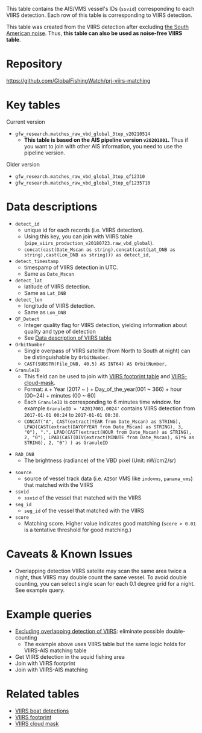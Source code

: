 
This table contains the AIS/VMS vessel's IDs (`ssvid`) corresponding to each VIIRS detection. Each row of this table is corresponding to VIIRS detection.

This table was created from the VIIRS detection after excluding [the South American noise](VIIRS-noise-filter). Thus, **this table can also be used as noise-free VIIRS table**.


# Repository

https://github.com/GlobalFishingWatch/prj-viirs-matching

# Key tables

Current version

- `gfw_research.matches_raw_vbd_global_3top_v20210514`
    - **This table is based on the AIS pipeline version `v20201001`.** Thus if you want to join with other AIS information, you need to use the pipeline version.

Older version

- `gfw_research.matches_raw_vbd_global_3top_qf12310`
- `gfw_research.matches_raw_vbd_global_3top_qf1235710`



# Data descriptions

- `detect_id`
    - unique id for each records (i.e. VIIRS detection).
    - Using this key, you can join with VIIRS table (`pipe_viirs_production_v20180723.raw_vbd_global`).
    - `concat(cast(Date_Mscan as string),concat(cast(Lat_DNB as string),cast(Lon_DNB as string))) as detect_id,`
- `detect_timestamp`
    - timespamp of VIIRS detection in UTC.
    - Same as `Date_Mscan`
- `detect_lat`
    - latitude of VIIRS detection.
    - Same as `Lat_DNB`
- `detect_lon`
    - longitude of VIIRS detection.
    - Same as `Lon_DNB`
- `QF_Detect`
    - Integer quality flag for VIIRS detection, yielding information about quality and type of detection
    - See [Data description of VIIRS table](https://github.com/GlobalFishingWatch/bigquery-documentation-wf827/wiki/VIIRS-boat-detections#data-description)
- `OrbitNumber`
  - Single overpass of VIIRS satelite (from North to South at night) can be distinguishable by `OrbitNumber`.
  - `CAST(SUBSTR(File_DNB, 40,5) AS INT64) AS OrbitNumber,`
- `GranuleID`
  - This field can be used to join with [VIIRS footprint table](VIIRS-footprint) and [VIIRS-cloud-mask](VIIRS-cloud-mask).
  - Format: `A` + Year (2017 ~ ) + Day_of_the_year(001 ~ 366) + hour (00~24) + minutes (00 ~ 60)
  - Each `GranuleID` is corresponding to 6 minutes time window. for example `GranuleID = 'A2017001.0024'` contains VIIRS detection from `2017-01-01 00:24` to `2017-01-01 00:30`.
  - `CONCAT("A", CAST(extract(YEAR from Date_Mscan) as STRING), LPAD(CAST(extract(DAYOFYEAR from Date_Mscan) as STRING), 3, "0"), ".", LPAD(CAST(extract(HOUR from Date_Mscan) as STRING), 2, "0"), LPAD(CAST(DIV(extract(MINUTE from Date_Mscan), 6)*6 as STRING), 2, "0") ) as GranuleID`
+ `RAD_DNB`
    - The brightness (radiance) of the VBD pixel (Unit: nW/cm2/sr)
- `source`
    - source of vessel track data (i.e. `AIS`or VMS like `indovms`, `panama_vms`) that matched with the VIIRS
- `ssvid`
    - `ssvid` of the vessel that matched with the VIIRS
- `seg_id`
    - `seg_id` of the vessel that matched with the VIIRS
- `score`
    - Matching score. Higher value indicates good matching (`score > 0.01` is a tentative threshold for good matching.)




# Caveats & Known Issues

- Overlapping detection
VIIRS satelite may scan the same area twice a night, thus VIIRS may double count the same vessel. To avoid double counting, you can select single scan for each 0.1 degree grid for a night. See example query.


# Example queries

- [Excluding overlapping detection of VIIRS](Excluding-overlapping-detection-of-VIIRS): eliminate possible double-counting
  - The example above uses VIIRS table but the same logic holds for VIIRS-AIS matching table
- Get VIIRS detection in the squid fishing area
- Join with VIIRS footprint
- Join with VIIRS-AIS matching

# Related tables

- [VIIRS boat detections](VIIRS-boat-detections)
- [VIIRS footprint](VIIRS-footprint)
- [VIIRS cloud mask](VIIRS-cloud-mask)


